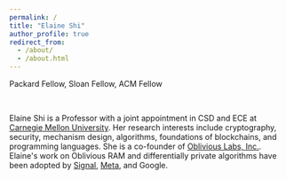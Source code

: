 ```yaml
---
permalink: /
title: "Elaine Shi"
author_profile: true
redirect_from: 
  - /about/
  - /about.html
---
```

Packard Fellow, Sloan Fellow, ACM Fellow 

<br> 

Elaine Shi is a Professor with a joint appointment in CSD and ECE at [Carnegie Mellon University](https://cmu.edu). Her research interests include cryptography, security, mechanism design, algorithms, foundations of blockchains, and programming languages. She is a co-founder of [Oblivious Labs, Inc.](https://www.obliviouslabs.com). Elaine's work on Oblivious RAM and differentially private algorithms have been adopted by [Signal](https://signal.org/blog/building-faster-oram/), [Meta](https://github.com/facebook/oram), and Google. 

